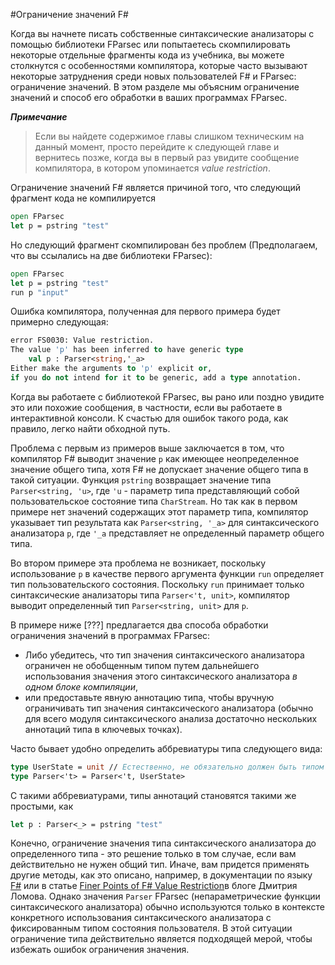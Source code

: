 #Ограничение значений F#

Когда вы начнете писать собственные синтаксические анализаторы с помощью библиотеки FParsec или попытаетесь скомпилировать некоторые отдельные фрагменты кода из учебника, вы можете столкнутся с особенностями компилятора, которые часто вызывают некоторые затруднения среди новых пользователей F# и FParsec: ограничение значений. В этом разделе мы объясним ограничение значений и способ его обработки в ваших программах FParsec.

**_Примечание_**
> Если вы найдете содержимое главы слишком техническим на данный момент, просто перейдите к следующей главе и вернитесь позже, когда вы в первый раз увидите сообщение компилятора, в котором упоминается *value restriction*.

Ограничение значений F# является причиной того, что следующий фрагмент кода не компилируется

```fsharp
open FParsec
let p = pstring "test"
```

Но следующий фрагмент скомпилирован без проблем (Предполагаем, что вы ссылались на две библиотеки FParsec):

```fsharp
open FParsec
let p = pstring "test"
run p "input"
```

Ошибка компилятора, полученная для первого примера будет примерно следующая:

```fsharp
error FS0030: Value restriction.
The value 'p' has been inferred to have generic type
    val p : Parser<string,'_a>
Either make the arguments to 'p' explicit or,
if you do not intend for it to be generic, add a type annotation.
```

Когда вы работаете с библиотекой FParsec, вы рано или поздно увидите это или похожие сообщения, в частности, если вы работаете в интерактивной консоли. К счастью для ошибок такого рода, как правило, легко найти обходной путь.

Проблема с первым из примеров выше заключается в том, что компилятор F# выводит значение `p` как имеющее неопределенное значение общего типа, хотя F# не допускает значение общего типа в такой ситуации. Функция `pstring` возвращает значение типа `Parser<string, 'u>`, где `'u` - параметр типа представляющий собой пользовательское состояние типа `CharStream`. Но так как в первом примере нет значений содержащих этот параметр типа, компилятор указывает тип результата как `Parser<string, '_a>` для синтаксического анализатора `p`, где `'_a` представляет не определенный параметр общего типа.

Во втором примере эта проблема не возникает, поскольку использование `p` в качестве первого аргумента функции `run` определяет тип пользовательского состояния. Поскольку `run` принимает только синтаксические анализаторы типа `Parser<'t, unit>`, компилятор выводит определенный тип `Parser<string, unit>` для `p`.

В примере ниже [???] предлагается два способа обработки ограничения значений в программах FParsec:

* Либо убедитесь, что тип значения синтаксического анализатора ограничен не обобщенным типом путем дальнейшего использования значения этого синтаксического анализатора *в одном блоке компиляции*,
* или предоставьте явную аннотацию типа, чтобы вручную ограничивать тип значения синтаксического анализатора (обычно для всего модуля синтаксического анализа достаточно нескольких аннотаций типа в ключевых точках).

Часто бывает удобно определить аббревиатуры типа следующего вида:

```fsharp
type UserState = unit // Естественно, не обязательно должен быть типом unit
type Parser<'t> = Parser<'t, UserState>
```

С такими аббревиатурами, типы аннотаций становятся такими же простыми, как

```fsharp
let p : Parser<_> = pstring "test"
```

Конечно, ограничение значения типа синтаксического анализатора до определенного типа - это решение только в том случае, если вам действительно не нужен общий тип. Иначе, вам придется применять другие методы, как это описано, например, в документации по языку [F#](https://docs.microsoft.com/ru-ru/dotnet/fsharp/language-reference/generics/automatic-generalization) или в статье [Finer Points of F# Value Restriction](http://blogs.msdn.com/b/mulambda/archive/2010/05/01/value-restriction-in-f.aspx)в блоге Дмитрия Ломова. Однако значения `Parser` FParsec (непараметрические функции синтаксического анализатора) обычно используются только в контексте конкретного использования синтаксического анализатора с фиксированным типом состояния пользователя. В этой ситуации ограничение типа действительно является подходящей мерой, чтобы избежать ошибок ограничения значения.